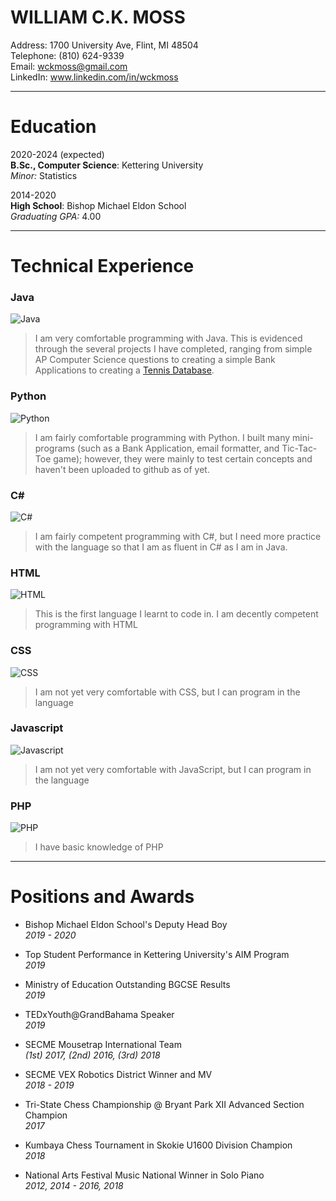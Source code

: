 # WILLIAM C.K. MOSS 

Address: 1700 University Ave, Flint, MI 48504    
Telephone: (810) 624-9339  
Email: wckmoss@gmail.com  
LinkedIn: www.linkedin.com/in/wckmoss  

---------------------------
# Education

2020-2024 (expected)  
**B.Sc., Computer Science**: Kettering University  
*Minor:* Statistics  

2014-2020  
**High School**: Bishop Michael Eldon School   
*Graduating GPA:* 4.00   

---------------------------
# Technical Experience  

### Java  
![Java](https://progress-bar.dev/80/?width=400)  
> I am very comfortable programming with Java. This is evidenced through the several projects I have completed, ranging from simple AP Computer Science questions to creating a simple Bank Applications to creating a [Tennis Database].   

### Python  
![Python](https://progress-bar.dev/70/?width=400)  
> I am fairly comfortable programming with Python. I built many mini-programs (such as a Bank Application, email formatter, and Tic-Tac-Toe game); however, they were mainly to test certain concepts and haven't been uploaded to github as of yet.  

### C\#  
![C#](https://progress-bar.dev/70/?width=400)   
> I am fairly competent programming with C#, but I need more practice with the language so that I am as fluent in C# as I am in Java.  

### HTML  
![HTML](https://progress-bar.dev/70/?width=400)  
> This is the first language I learnt to code in. I am decently competent programming with HTML    

### CSS  
![CSS](https://progress-bar.dev/50/?width=400)  
> I am not yet very comfortable with CSS, but I can program in the language  

### Javascript  
![Javascript](https://progress-bar.dev/50/?width=400)  
> I am not yet very comfortable with JavaScript, but I can program in the language   

### PHP  
![PHP](https://progress-bar.dev/20/?width=400)  
> I have basic knowledge of PHP    

[Tennis Database]: (https://github.com/qwet11/Tennis-Database)  

---------------------------
# Positions and Awards 

* Bishop Michael Eldon School's Deputy Head Boy  
*2019 - 2020*  

* Top Student Performance in Kettering University's AIM Program  
*2019*  

* Ministry of Education Outstanding BGCSE Results  
*2019*  

* TEDxYouth@GrandBahama Speaker  
*2019*   

* SECME Mousetrap International Team  
*(1st) 2017, (2nd) 2016, (3rd) 2018*  

* SECME VEX Robotics District Winner and MV  
*2018 - 2019* 

* Tri-State Chess Championship @ Bryant Park XII Advanced Section Champion  
*2017*  

* Kumbaya Chess Tournament in Skokie U1600 Division Champion  
*2018*  

* National Arts Festival Music National Winner in Solo Piano  
*2012, 2014 - 2016, 2018*  
